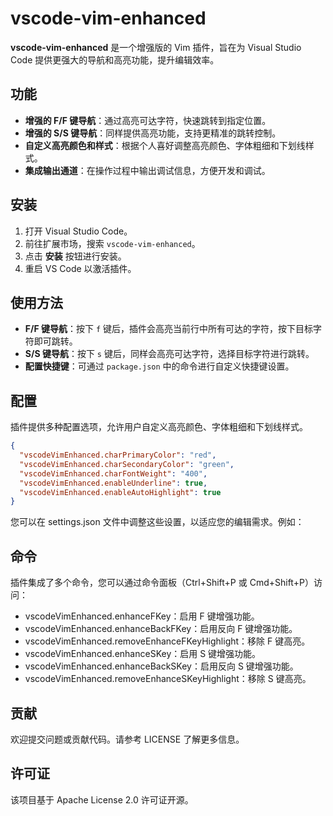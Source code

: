 # vscode-vim-enhanced

**vscode-vim-enhanced** 是一个增强版的 Vim 插件，旨在为 Visual Studio Code 提供更强大的导航和高亮功能，提升编辑效率。

## 功能

- **增强的 F/F 键导航**：通过高亮可达字符，快速跳转到指定位置。
- **增强的 S/S 键导航**：同样提供高亮功能，支持更精准的跳转控制。
- **自定义高亮颜色和样式**：根据个人喜好调整高亮颜色、字体粗细和下划线样式。
- **集成输出通道**：在操作过程中输出调试信息，方便开发和调试。

## 安装

1. 打开 Visual Studio Code。
2. 前往扩展市场，搜索 `vscode-vim-enhanced`。
3. 点击 **安装** 按钮进行安装。
4. 重启 VS Code 以激活插件。

## 使用方法

- **F/F 键导航**：按下 `f` 键后，插件会高亮当前行中所有可达的字符，按下目标字符即可跳转。
- **S/S 键导航**：按下 `s` 键后，同样会高亮可达字符，选择目标字符进行跳转。
- **配置快捷键**：可通过 `package.json` 中的命令进行自定义快捷键设置。

## 配置

插件提供多种配置选项，允许用户自定义高亮颜色、字体粗细和下划线样式。

```json
{
  "vscodeVimEnhanced.charPrimaryColor": "red",
  "vscodeVimEnhanced.charSecondaryColor": "green",
  "vscodeVimEnhanced.charFontWeight": "400",
  "vscodeVimEnhanced.enableUnderline": true,
  "vscodeVimEnhanced.enableAutoHighlight": true
}
```

您可以在 settings.json 文件中调整这些设置，以适应您的编辑需求。例如：

## 命令
插件集成了多个命令，您可以通过命令面板（Ctrl+Shift+P 或 Cmd+Shift+P）访问：

- vscodeVimEnhanced.enhanceFKey：启用 F 键增强功能。
- vscodeVimEnhanced.enhanceBackFKey：启用反向 F 键增强功能。
- vscodeVimEnhanced.removeEnhanceFKeyHighlight：移除 F 键高亮。
- vscodeVimEnhanced.enhanceSKey：启用 S 键增强功能。
- vscodeVimEnhanced.enhanceBackSKey：启用反向 S 键增强功能。
- vscodeVimEnhanced.removeEnhanceSKeyHighlight：移除 S 键高亮。

## 贡献
欢迎提交问题或贡献代码。请参考 LICENSE 了解更多信息。

## 许可证
该项目基于 Apache License 2.0 许可证开源。